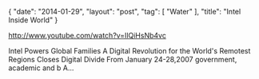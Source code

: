 {
   "date": "2014-01-29",
   "layout": "post",
   "tag": [
      "Water"
   ],
   "title": "Intel Inside World"
}

http://www.youtube.com/watch?v=IlQiHsNb4vc  

Intel Powers Global Families A Digital Revolution for the World's Remotest Regions Closes Digital Divide From January 24-28,2007 government, academic and b A...